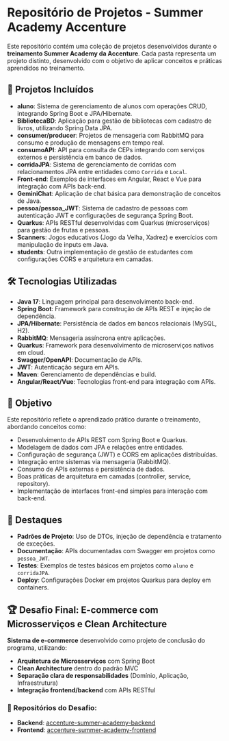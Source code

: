 # Repositório de Projetos - Summer Academy Accenture

Este repositório contém uma coleção de projetos desenvolvidos durante o **treinamento Summer Academy da Accenture**. Cada pasta representa um projeto distinto, desenvolvido com o objetivo de aplicar conceitos e práticas aprendidos no treinamento. 

## 📂 Projetos Incluídos

- **aluno**: Sistema de gerenciamento de alunos com operações CRUD, integrando Spring Boot e JPA/Hibernate.
- **BibliotecaBD**: Aplicação para gestão de bibliotecas com cadastro de livros, utilizando Spring Data JPA.
- **consumer/producer**: Projetos de mensageria com RabbitMQ para consumo e produção de mensagens em tempo real.
- **consumoAPI**: API para consulta de CEPs integrando com serviços externos e persistência em banco de dados.
- **corridaJPA**: Sistema de gerenciamento de corridas com relacionamentos JPA entre entidades como `Corrida` e `Local`.
- **Front-end**: Exemplos de interfaces em Angular, React e Vue para integração com APIs back-end.
- **GeminiChat**: Aplicação de chat básica para demonstração de conceitos de Java.
- **pessoa/pessoa_JWT**: Sistema de cadastro de pessoas com autenticação JWT e configurações de segurança Spring Boot.
- **Quarkus**: APIs RESTful desenvolvidas com Quarkus (microserviços) para gestão de frutas e pessoas.
- **Scanners**: Jogos educativos (Jogo da Velha, Xadrez) e exercícios com manipulação de inputs em Java.
- **students**: Outra implementação de gestão de estudantes com configurações CORS e arquitetura em camadas.

## 🛠️ Tecnologias Utilizadas

- **Java 17**: Linguagem principal para desenvolvimento back-end.
- **Spring Boot**: Framework para construção de APIs REST e injeção de dependência.
- **JPA/Hibernate**: Persistência de dados em bancos relacionais (MySQL, H2).
- **RabbitMQ**: Mensageria assíncrona entre aplicações.
- **Quarkus**: Framework para desenvolvimento de microserviços nativos em cloud.
- **Swagger/OpenAPI**: Documentação de APIs.
- **JWT**: Autenticação segura em APIs.
- **Maven**: Gerenciamento de dependências e build.
- **Angular/React/Vue**: Tecnologias front-end para integração com APIs.

## 🎯 Objetivo

Este repositório reflete o aprendizado prático durante o treinamento, abordando conceitos como:
- Desenvolvimento de APIs REST com Spring Boot e Quarkus.
- Modelagem de dados com JPA e relações entre entidades.
- Configuração de segurança (JWT) e CORS em aplicações distribuídas.
- Integração entre sistemas via mensageria (RabbitMQ).
- Consumo de APIs externas e persistência de dados.
- Boas práticas de arquitetura em camadas (controller, service, repository).
- Implementação de interfaces front-end simples para interação com back-end.

## 🌟 Destaques
- **Padrões de Projeto**: Uso de DTOs, injeção de dependência e tratamento de exceções.
- **Documentação**: APIs documentadas com Swagger em projetos como `pessoa_JWT`.
- **Testes**: Exemplos de testes básicos em projetos como `aluno` e `corridaJPA`.
- **Deploy**: Configurações Docker em projetos Quarkus para deploy em containers.

## 🏆 **Desafio Final: E-commerce com Microsserviços e Clean Architecture**
**Sistema de e-commerce** desenvolvido como projeto de conclusão do programa, utilizando:
- **Arquitetura de Microsserviços** com Spring Boot
- **Clean Architecture** dentro do padrão MVC
- **Separação clara de responsabilidades** (Domínio, Aplicação, Infraestrutura)
- **Integração frontend/backend** com APIs RESTful

### 🔗 Repositórios do Desafio:
- **Backend**: [accenture-summer-academy-backend](https://github.com/KarolDiniz/accenture-summer-academy-backend)
- **Frontend**: [accenture-summer-academy-frontend](https://github.com/KarolDiniz/accenture-summer-academy-frontend)